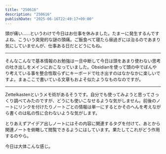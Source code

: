 ```yaml
---
title: "250616"
description: "250616"
publishDate: "2025-06-16T22:49:17+09:00"
---
```

頭が痛い……というわけで今日はお仕事を休みました。たまーに発生するんですよね、こういう突発的な謎の頭痛。ご飯食べて寝たら昼過ぎには治るのであまり気にしていませんが、仕事ある日だとどうにもね。

---

そんなこんなで基本情報のお勉強は一旦中断して今日は頭をあまり使わない思考の吐き出しをメインにおこなっていました。Obsidianを使って頭の中でぼんやり考えている事を整合性取らずにキーボードで吐き出すのはなかなかに楽しいですよ。まぁここで書いている文章もおよそ似たようなものなのですが。

---

Zettelkastenというメモ術があるそうです。自分でも使ってみようと思ってさっくり調べてみたのですが、どうにも使いこなせるような気がしません。前後のノートにリンクを付けたりノートごとの情報は単一にするとかそのへんを考えながら書くのは私の性に合わないような気がします。

とりあえずアイデア出しノートにはその内容に関連するタグを付けて、あとから関連ノートを俯瞰して閲覧できるようにはしています。果たしてこれがどう作用するのやら。

今日は大体こんな感じ。
